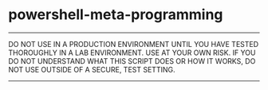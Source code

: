 # powershell-meta-programming #
****************************************************************
DO NOT USE IN A PRODUCTION ENVIRONMENT UNTIL YOU HAVE TESTED 
THOROUGHLY IN A LAB ENVIRONMENT. USE AT YOUR OWN RISK. IF YOU DO 
NOT UNDERSTAND WHAT THIS SCRIPT DOES OR HOW IT WORKS, DO NOT USE
OUTSIDE OF A SECURE, TEST SETTING.      
****************************************************************
